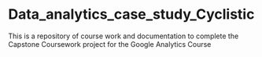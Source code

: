 # Data_analytics_case_study_Cyclistic
This is a repository of course work and documentation to complete the Capstone Coursework project for the Google Analytics Course
